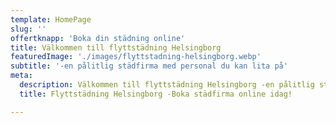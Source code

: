 ```yaml
---
template: HomePage
slug: ''
offertknapp: 'Boka din städning online'
title: Välkommen till flyttstädning Helsingborg
featuredImage: './images/flyttstadning-helsingborg.webp'
subtitle: '-en pålitlig städfirma med personal du kan lita på'
meta:
  description: Välkommen till flyttstädning Helsingborg -en pålitlig städfirma med personal du kan lita på. Boka din städning online.
  title: Flyttstädning Helsingborg -Boka städfirma online idag!

---
```

